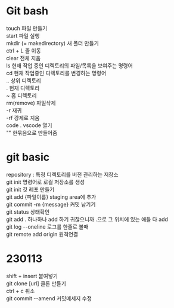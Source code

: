 # Git bash
touch 파일 만들기  
start 파일 실행  
mkdir (= makedirectory) 새 폴더 만들기  
ctrl + L 줄 이동  
clear 전체 지움  
ls 현재 작업 중인 디렉토리의 파일/목록을 보여주는 명령어  
cd 현재 작업중인 디렉토리를 변경하는 명령어  
.. 상위 디렉토리  
. 현재 디렉토리  
~ 홈 디렉토리  
rm(remove) 파일삭제  
-r 재귀  
-rf 강제로 지움  
code . vscode 열기  
"" 한묶음으로 만들어줌

# git basic
repository : 특정 디렉토리를 버전 관리하는 저장소  
git init 명령어로 로컬 저장소를 생성  
git init 깃 레포 만들기  
git add {파일이름}  staging area에 추가  
git commit -m {message}  커밋 남기기  
git status  상태확인  
git add .  하나하나 add 하기 귀찮으니까 .으로 그 위치에 있는 애들 다 add  
git log --oneline  로그를 한줄로 볼때  
git remote add origin  원격연결  

# 230113
shift + insert 붙여넣기  
git clone [url] 클론 만들기  
ctrl + c 취소  
git commit --amend 커밋메세지 수정  

